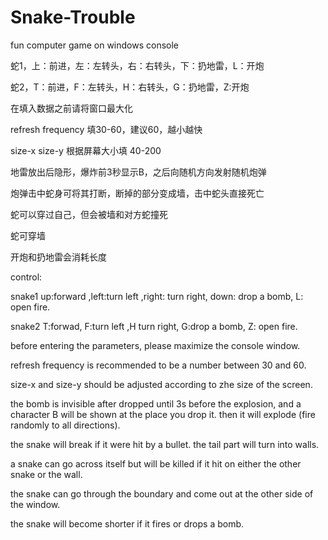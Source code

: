 # Snake-Trouble

fun computer game on windows console


蛇1，上：前进，左：左转头，右：右转头，下：扔地雷，L：开炮

蛇2，T：前进，F：左转头，H：右转头，G：扔地雷，Z:开炮

在填入数据之前请将窗口最大化

refresh frequency 填30-60，建议60，越小越快

size-x size-y 根据屏幕大小填 40-200

地雷放出后隐形，爆炸前3秒显示B，之后向随机方向发射随机炮弹

炮弹击中蛇身可将其打断，断掉的部分变成墙，击中蛇头直接死亡

蛇可以穿过自己，但会被墙和对方蛇撞死

蛇可穿墙

开炮和扔地雷会消耗长度


control:

snake1 up:forward ,left:turn left ,right: turn right, down: drop a bomb, L: open fire.

snake2 T:forwad, F:turn left ,H turn right, G:drop a bomb, Z: open fire.

before entering the parameters, please maximize the console window.

refresh frequency is recommended to be a number between 30 and 60.

size-x and size-y should be adjusted according to zhe size of the screen.

the bomb is invisible after dropped until 3s before the explosion, and a character B will be shown at the place you drop it. then it will explode (fire randomly 
to all directions).

the snake will break if it were hit by a bullet. the tail part will turn into walls.

a snake can go across itself but will be killed if it hit on either the other snake or the wall.

the snake can go through the boundary and come out at the other side of the window.

the snake will become shorter if it fires or drops a bomb.
